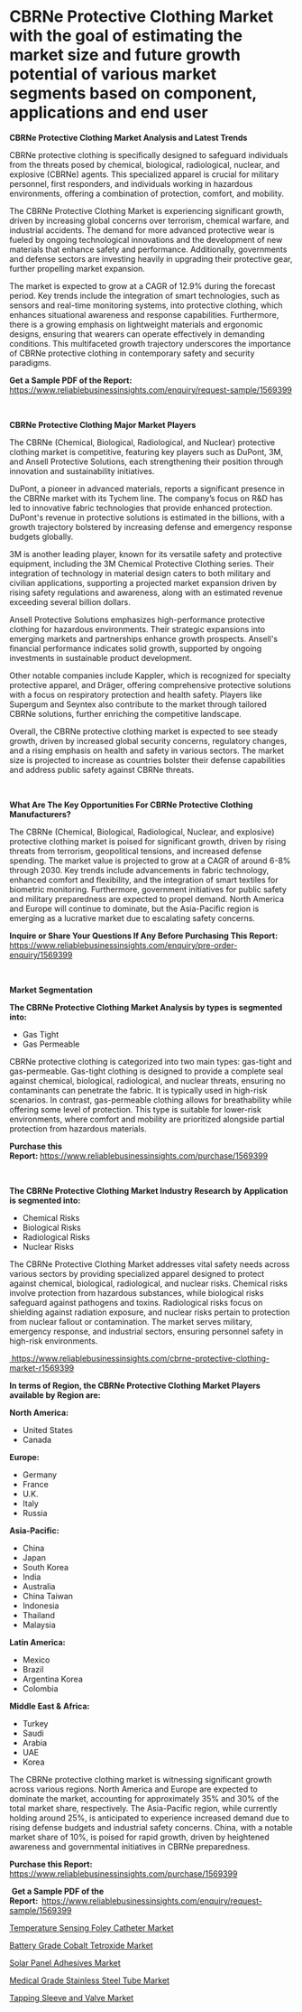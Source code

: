 <p><h1>CBRNe Protective Clothing Market with the goal of estimating the market size and future growth potential of various market segments based on component, applications and end user</h1></p><p><strong>CBRNe Protective Clothing Market Analysis and Latest Trends</strong></p>
<p><p>CBRNe protective clothing is specifically designed to safeguard individuals from the threats posed by chemical, biological, radiological, nuclear, and explosive (CBRNe) agents. This specialized apparel is crucial for military personnel, first responders, and individuals working in hazardous environments, offering a combination of protection, comfort, and mobility. </p><p>The CBRNe Protective Clothing Market is experiencing significant growth, driven by increasing global concerns over terrorism, chemical warfare, and industrial accidents. The demand for more advanced protective wear is fueled by ongoing technological innovations and the development of new materials that enhance safety and performance. Additionally, governments and defense sectors are investing heavily in upgrading their protective gear, further propelling market expansion.</p><p>The market is expected to grow at a CAGR of 12.9% during the forecast period. Key trends include the integration of smart technologies, such as sensors and real-time monitoring systems, into protective clothing, which enhances situational awareness and response capabilities. Furthermore, there is a growing emphasis on lightweight materials and ergonomic designs, ensuring that wearers can operate effectively in demanding conditions. This multifaceted growth trajectory underscores the importance of CBRNe protective clothing in contemporary safety and security paradigms.</p></p>
<p><strong>Get a Sample PDF of the Report:&nbsp;</strong> <a href="https://www.reliablebusinessinsights.com/enquiry/request-sample/1569399?utm_campaign=1554&utm_medium=2&utm_source=Github&utm_content=ia&utm_term=14102024&utm_id=cbrne-protective-clothing">https://www.reliablebusinessinsights.com/enquiry/request-sample/1569399</a></p>
<p>&nbsp;</p>
<p><strong>CBRNe Protective Clothing Major Market Players</strong></p>
<p><p>The CBRNe (Chemical, Biological, Radiological, and Nuclear) protective clothing market is competitive, featuring key players such as DuPont, 3M, and Ansell Protective Solutions, each strengthening their position through innovation and sustainability initiatives.</p><p>DuPont, a pioneer in advanced materials, reports a significant presence in the CBRNe market with its Tychem line. The company’s focus on R&D has led to innovative fabric technologies that provide enhanced protection. DuPont's revenue in protective solutions is estimated in the billions, with a growth trajectory bolstered by increasing defense and emergency response budgets globally.</p><p>3M is another leading player, known for its versatile safety and protective equipment, including the 3M Chemical Protective Clothing series. Their integration of technology in material design caters to both military and civilian applications, supporting a projected market expansion driven by rising safety regulations and awareness, along with an estimated revenue exceeding several billion dollars.</p><p>Ansell Protective Solutions emphasizes high-performance protective clothing for hazardous environments. Their strategic expansions into emerging markets and partnerships enhance growth prospects. Ansell's financial performance indicates solid growth, supported by ongoing investments in sustainable product development.</p><p>Other notable companies include Kappler, which is recognized for specialty protective apparel, and Dräger, offering comprehensive protective solutions with a focus on respiratory protection and health safety. Players like Supergum and Seyntex also contribute to the market through tailored CBRNe solutions, further enriching the competitive landscape.</p><p>Overall, the CBRNe protective clothing market is expected to see steady growth, driven by increased global security concerns, regulatory changes, and a rising emphasis on health and safety in various sectors. The market size is projected to increase as countries bolster their defense capabilities and address public safety against CBRNe threats.</p></p>
<p>&nbsp;</p>
<p><strong>What Are The Key Opportunities For CBRNe Protective Clothing Manufacturers?</strong></p>
<p><p>The CBRNe (Chemical, Biological, Radiological, Nuclear, and explosive) protective clothing market is poised for significant growth, driven by rising threats from terrorism, geopolitical tensions, and increased defense spending. The market value is projected to grow at a CAGR of around 6-8% through 2030. Key trends include advancements in fabric technology, enhanced comfort and flexibility, and the integration of smart textiles for biometric monitoring. Furthermore, government initiatives for public safety and military preparedness are expected to propel demand. North America and Europe will continue to dominate, but the Asia-Pacific region is emerging as a lucrative market due to escalating safety concerns.</p></p>
<p><strong>Inquire or Share Your Questions If Any Before Purchasing This Report:</strong> <a href="https://www.reliablebusinessinsights.com/enquiry/pre-order-enquiry/1569399?utm_campaign=1554&utm_medium=2&utm_source=Github&utm_content=ia&utm_term=14102024&utm_id=cbrne-protective-clothing">https://www.reliablebusinessinsights.com/enquiry/pre-order-enquiry/1569399</a></p>
<p>&nbsp;</p>
<p><strong>Market Segmentation</strong></p>
<p><strong>The CBRNe Protective Clothing Market Analysis by types is segmented into:</strong></p>
<p><ul><li>Gas Tight</li><li>Gas Permeable</li></ul></p>
<p><p>CBRNe protective clothing is categorized into two main types: gas-tight and gas-permeable. Gas-tight clothing is designed to provide a complete seal against chemical, biological, radiological, and nuclear threats, ensuring no contaminants can penetrate the fabric. It is typically used in high-risk scenarios. In contrast, gas-permeable clothing allows for breathability while offering some level of protection. This type is suitable for lower-risk environments, where comfort and mobility are prioritized alongside partial protection from hazardous materials.</p></p>
<p><strong>Purchase this Report:&nbsp;</strong><a href="https://www.reliablebusinessinsights.com/purchase/1569399?utm_campaign=1554&utm_medium=2&utm_source=Github&utm_content=ia&utm_term=14102024&utm_id=cbrne-protective-clothing">https://www.reliablebusinessinsights.com/purchase/1569399</a></p>
<p>&nbsp;</p>
<p><strong>The CBRNe Protective Clothing Market Industry Research by Application is segmented into:</strong></p>
<p><ul><li>Chemical Risks</li><li>Biological Risks</li><li>Radiological Risks</li><li>Nuclear Risks</li></ul></p>
<p><p>The CBRNe Protective Clothing Market addresses vital safety needs across various sectors by providing specialized apparel designed to protect against chemical, biological, radiological, and nuclear risks. Chemical risks involve protection from hazardous substances, while biological risks safeguard against pathogens and toxins. Radiological risks focus on shielding against radiation exposure, and nuclear risks pertain to protection from nuclear fallout or contamination. The market serves military, emergency response, and industrial sectors, ensuring personnel safety in high-risk environments.</p></p>
<p><a href="https://www.reliablebusinessinsights.com/cbrne-protective-clothing-market-r1569399?utm_campaign=1554&utm_medium=2&utm_source=Github&utm_content=ia&utm_term=14102024&utm_id=cbrne-protective-clothing">&nbsp;https://www.reliablebusinessinsights.com/cbrne-protective-clothing-market-r1569399</a></p>
<p><strong>In terms of Region, the CBRNe Protective Clothing Market Players available by Region are:</strong></p>
<p>
    <p> <strong> North America: </strong>
        <ul>
            <li>United States</li>
            <li>Canada</li>
        </ul>
        </p> 
    <p> <strong> Europe: </strong>
        <ul>
            <li>Germany</li>
            <li>France</li>
            <li>U.K.</li>
            <li>Italy</li>
            <li>Russia</li>
        </ul>
        </p> 
    <p> <strong> Asia-Pacific: </strong>
        <ul>
            <li>China</li>
            <li>Japan</li>
            <li>South Korea</li>
            <li>India</li>
            <li>Australia</li>
            <li>China Taiwan</li>
            <li>Indonesia</li>
            <li>Thailand</li>
            <li>Malaysia</li>
        </ul>
        </p> 
    <p> <strong> Latin America: </strong>
        <ul>
            <li>Mexico</li>
            <li>Brazil</li>
            <li>Argentina Korea</li>
            <li>Colombia</li>
        </ul>
        </p> 
    <p> <strong> Middle East & Africa: </strong>
        <ul>
            <li>Turkey</li>
            <li>Saudi</li>
            <li>Arabia</li>
            <li>UAE</li>
            <li>Korea</li>
        </ul>
    </p>
    </p>
<p><p>The CBRNe protective clothing market is witnessing significant growth across various regions. North America and Europe are expected to dominate the market, accounting for approximately 35% and 30% of the total market share, respectively. The Asia-Pacific region, while currently holding around 25%, is anticipated to experience increased demand due to rising defense budgets and industrial safety concerns. China, with a notable market share of 10%, is poised for rapid growth, driven by heightened awareness and governmental initiatives in CBRNe preparedness.</p></p>
<p><strong>Purchase this Report: </strong><a href="https://www.reliablebusinessinsights.com/purchase/1569399?utm_campaign=1554&utm_medium=2&utm_source=Github&utm_content=ia&utm_term=14102024&utm_id=cbrne-protective-clothing">https://www.reliablebusinessinsights.com/purchase/1569399</a></p>
<p>&nbsp;<strong>Get a Sample PDF of the Report:&nbsp;&nbsp;</strong><a href="https://www.reliablebusinessinsights.com/enquiry/request-sample/1569399?utm_campaign=1554&utm_medium=2&utm_source=Github&utm_content=ia&utm_term=14102024&utm_id=cbrne-protective-clothing">https://www.reliablebusinessinsights.com/enquiry/request-sample/1569399</a></p>
<p><strong></strong></p>
<p><p><a href="https://www.linkedin.com/pulse/temperature-sensing-foley-catheter-market-segmentation-in-depth-vible?trk=public_post_embed_feed-article-content&utm_campaign=1554&utm_medium=2&utm_source=Github&utm_content=ia&utm_term=14102024&utm_id=cbrne-protective-clothing">Temperature Sensing Foley Catheter Market</a></p><p><a href="https://www.linkedin.com/pulse/battery-grade-cobalt-tetroxide-industry-forecast-market-shifts-vjyze?trk=public_post_embed_feed-article-content&utm_campaign=1554&utm_medium=2&utm_source=Github&utm_content=ia&utm_term=14102024&utm_id=cbrne-protective-clothing">Battery Grade Cobalt Tetroxide Market</a></p><p><a href="https://github.com/inouyeaowaugh3/Market-Research-Report-List-1/blob/main/solar-panel-adhesives-market.md?utm_campaign=1554&utm_medium=2&utm_source=Github&utm_content=ia&utm_term=14102024&utm_id=cbrne-protective-clothing">Solar Panel Adhesives Market</a></p><p><a href="https://www.linkedin.com/pulse/insights-medical-grade-stainless-steel-tube-market-players-size-rmale?trk=public_post_embed_feed-article-content&utm_campaign=1554&utm_medium=2&utm_source=Github&utm_content=ia&utm_term=14102024&utm_id=cbrne-protective-clothing">Medical Grade Stainless Steel Tube Market</a></p><p><a href="https://github.com/c0mxahyman/Market-Research-Report-List-1/blob/main/tapping-sleeve-and-valve-market.md?utm_campaign=1554&utm_medium=2&utm_source=Github&utm_content=ia&utm_term=14102024&utm_id=cbrne-protective-clothing">Tapping Sleeve and Valve Market</a></p></p>